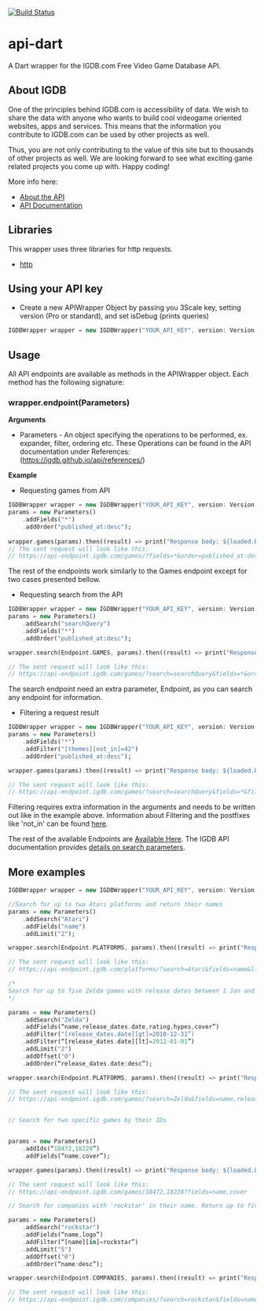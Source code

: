 
[![Build Status](https://travis-ci.org/NeoDigi/igdb_wrapper.svg?branch=master)](https://travis-ci.org/NeoDigi/igdb_wrapper)

# api-dart
A Dart wrapper for the IGDB.com Free Video Game Database API.

## About IGDB
One of the principles behind IGDB.com is accessibility of data. We wish to share the data with anyone who wants to build cool videogame oriented websites, apps and services. This means that the information you contribute to IGDB.com can be used by other projects as well.

Thus, you are not only contributing to the value of this site but to thousands of other projects as well. We are looking forward to see what exciting game related projects you come up with. Happy coding!

More info here:
* [About the API](https://www.igdb.com/api)
* [API Documentation](https://igdb.github.io/api/about/welcome/)

## Libraries
This wrapper uses three libraries for http requests.
* [http](https://github.com/dart-lang/http)

## Using your API key
* Create a new APIWrapper Object by passing you 3Scale key, setting version (Pro or standard), and set isDebug (prints queries)
``` dart
IGDBWrapper wrapper = new IGDBWrapper("YOUR_API_KEY", version: Version.STANDARD, debug: true);
```

## Usage
All API endpoints are available as methods in the APIWrapper object. Each method has the following signature:
### wrapper.endpoint(Parameters)
__Arguments__
* Parameters - An object specifying the operations to be performed, ex. expander, filter, ordering etc. These Operations can be found in the API documentation under References: (https://igdb.github.io/api/references/)

__Example__ 
* Requesting games from API 
``` dart
IGDBWrapper wrapper = new IGDBWrapper("YOUR_API_KEY", version: Version.STANDARD, debug: false);
params = new Parameters()
	.addFields("*")
	.addOrder("published_at:desc");
	
wrapper.games(params).then((result) => print("Response body: ${loaded.body}"));
// The sent request will look like this:
// https://api-endpoint.igdb.com/games/?fields=*&order=published_at:desc
```

The rest of the endpoints work similarly to the Games endpoint except for two cases presented bellow.

* Requesting search from the API
``` dart
IGDBWrapper wrapper = new IGDBWrapper("YOUR_API_KEY", version: Version.STANDARD, debug: false);
params = new Parameters()
	.addSearch("searchQuery")
	.addFields("*")
	.addOrder("published_at:desc");

wrapper.search(Endpoint.GAMES, params).then((result) => print("Response body: ${loaded.body}"));

// The sent request will look like this:
// https://api-endpoint.igdb.com/games/?search=searchQuery&fields=*&order=published_at:desc

```
The search endpoint need an extra parameter, Endpoint, as you can search any endpoint for information.

* Filtering a request result
``` dart
IGDBWrapper wrapper = new IGDBWrapper("YOUR_API_KEY", version: Version.STANDARD, debug: false);
params = new Parameters()
	.addFields("*")
	.addFilter("[themes][not_in]=42")
	.addOrder("published_at:desc");

wrapper.games(params).then((result) => print("Response body: ${loaded.body}"));

// The sent request will look like this:
// https://api-endpoint.igdb.com/games/?search=searchQuery&fields=*&filter[themes][not_in]=42&order=published_at:desc

```
Filtering requires extra information in the arguments and needs to be written out like in the example above. 
Information about Filtering and the postfixes like 'not_in' can be found [here](https://igdb.github.io/api/references/filters/).

The rest of the available Endpoints are [Available Here](https://igdb.github.io/api/endpoints/).
The IGDB API documentation provides [details on search parameters](https://igdb.github.io/api/references/filters/).


## More examples

```dart
IGDBWrapper wrapper = new IGDBWrapper("YOUR_API_KEY", version: Version.STANDARD, debug: false);

//Search for up to two Atari platforms and return their names
params = new Parameters()
	.addSearch("Atari")
	.addFields("name")
	.addLimit("2");

wrapper.search(Endpoint.PLATFORMS, params).then((result) => print("Response body: ${loaded.body}"));

// The sent request will look like this:
// https://api-endpoint.igdb.com/platforms/?search=Atari&fields=name&limit=2

/*
Search for up to five Zelda games with release dates between 1 Jan and 31 Dec 2011, sorted by release date in descending order.
*/ 

params = new Parameters()
	.addSearch("Zelda")
	.addFields(“name,release_dates.date,rating,hypes,cover”)
	.addFilter("[release_dates.date][gt]=2010-12-31”)
	.addFilter(“[release_dates.date][lt]=2012-01-01”)
	.addLimit("2")
	.addOffset("0")
	.addOrder(“release_dates.date:desc”);

wrapper.search(Endpoint.PLATFORMS, params).then((result) => print("Response body: ${loaded.body}"));

// The sent request will look like this:
// https://api-endpoint.igdb.com/games/?search=Zelda&fields=name,release_dates.date,rating,hypes,cover&filter[release_dates.date][gt]=2010-12-31&filter[release_dates.date][lt]=2012-01-01&limit=5&order=release_dates.date:desc


// Search for two specific games by their IDs


params = new Parameters()
	.addIds(“18472,18228”)
	.addFields(“name,cover”);

wrapper.games(params).then((result) => print("Response body: ${loaded.body}"));

// The sent request will look like this:
// https://api-endpoint.igdb.com/games/18472,18228?fields=name,cover

// Search for companies with 'rockstar' in their name. Return up to five results sorted by name in descending order

params = new Parameters()
	.addSearch("rockstar")
	.addFields(“name,logo”)
	.addFilter(“[name][in]=rockstar”)
	.addLimit("5")
	.addOffset("0")
	.addOrder(“name:desc”);

wrapper.search(Endpoint.COMPANIES, params).then((result) => print("Response body: ${loaded.body}"));

// The sent request will look like this:
// https://api-endpoint.igdb.com/companies/?search=rockstar&fields=name,logo&filter[name][in]=rockstar&limit=5&offset=0&order=name:desc */

```